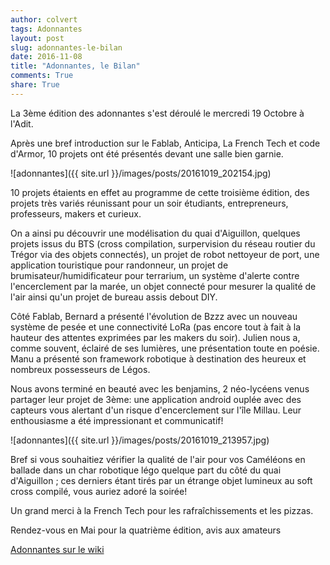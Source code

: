 ```yaml
---
author: colvert
tags: Adonnantes
layout: post
slug: adonnantes-le-bilan
date: 2016-11-08
title: "Adonnantes, le Bilan"
comments: True
share: True
---
```

La 3ème édition des adonnantes s'est déroulé le mercredi 19 Octobre à l'Adit.

Après une bref introduction sur le Fablab, Anticipa, La French Tech et
code d'Armor, 10 projets ont été présentés devant une salle bien garnie.

![adonnantes]({{ site.url }}/images/posts/20161019_202154.jpg)

10 projets étaients en effet au programme de cette troisième édition,
des projets très variés réunissant pour un soir étudiants, entrepreneurs,
professeurs, makers et curieux.

On a ainsi pu découvrir une modélisation du quai d'Aiguillon, quelques
projets issus du BTS (cross compilation, surpervision du réseau routier
du Trégor via des objets connectés), un projet de robot nettoyeur de
port, une application touristique pour randonneur, un projet de
brumisateur/humidificateur pour terrarium, un système d'alerte contre
l'encerclement par la marée, un objet connecté pour mesurer la qualité
de l'air ainsi qu'un projet de bureau assis debout DIY.

Côté Fablab, Bernard a présenté l'évolution de Bzzz avec un nouveau
système de pesée et une connectivité LoRa (pas encore tout à fait à la
hauteur des attentes exprimées par les makers du soir). Julien nous a,
comme souvent, éclairé de ses lumières, une présentation toute en poésie.
Manu a présenté son framework robotique à destination des heureux et
nombreux possesseurs de Légos.

Nous avons terminé en beauté avec les benjamins, 2 néo-lycéens venus
partager leur projet de 3ème: une application android ouplée avec des
capteurs vous alertant d'un risque d'encerclement sur l'île Millau. Leur
enthousiasme a été impressionant et communicatif!

![adonnantes]({{ site.url }}/images/posts/20161019_213957.jpg)

Bref si vous souhaitiez vérifier la qualité de l'air pour vos Caméléons
en ballade dans un char robotique légo quelque part du côté du quai
d'Aiguillon ; ces derniers étant tirés par un étrange objet lumineux au
soft cross compilé, vous auriez adoré la soirée!

Un grand merci à la French Tech pour les rafraîchissements et les pizzas.

Rendez-vous en Mai pour la quatrième édition, avis aux amateurs

[Adonnantes sur le wiki](https://wiki.fablab-lannion.org/index.php?title=Adonnantes_3)

